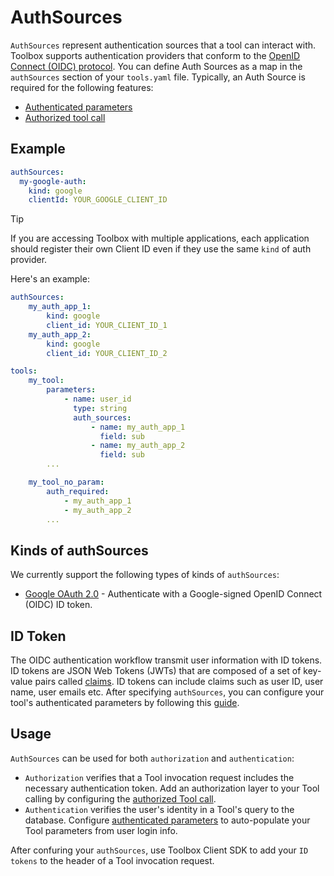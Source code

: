 # AuthSources

`AuthSources` represent authentication sources that a tool can interact with.
Toolbox supports authentication providers that conform to the [OpenID Connect
(OIDC) protocol](https://openid.net/developers/how-connect-works/). You can
define Auth Sources as a map in the `authSources` section of your `tools.yaml`
file. Typically, an Auth Source is required for the following features:

- [Authenticated parameters](../tools/README.md#authenticated-parameters)
- [Authorized tool call](../tools/README.md#authorized-tool-call)

## Example

```yaml
authSources:
  my-google-auth:
    kind: google
    clientId: YOUR_GOOGLE_CLIENT_ID
```

> [!TIP]
> If you are accessing Toolbox with multiple applications, each application
> should register their own Client ID even if they use the same `kind` of auth
> provider.
>
> Here's an example:
>
> ```yaml
> authSources:
>     my_auth_app_1:
>         kind: google
>         client_id: YOUR_CLIENT_ID_1
>     my_auth_app_2:
>         kind: google
>         client_id: YOUR_CLIENT_ID_2
>
> tools:
>     my_tool:
>         parameters:
>             - name: user_id
>               type: string
>               auth_sources:
>                   - name: my_auth_app_1
>                     field: sub
>                   - name: my_auth_app_2
>                     field: sub
>         ...
>
>     my_tool_no_param:
>         auth_required:
>             - my_auth_app_1
>             - my_auth_app_2
>         ...
> ```

## Kinds of authSources

We currently support the following types of kinds of `authSources`:

- [Google OAuth 2.0](./google.md) - Authenticate with a Google-signed OpenID
  Connect (OIDC) ID token.

## ID Token

The OIDC authentication workflow transmit user information with ID tokens. ID
tokens are JSON Web Tokens (JWTs) that are composed of a set of key-value pairs
called
[claims](https://openid.net/specs/openid-connect-core-1_0.html#StandardClaims).
ID tokens can include claims such as user ID, user name, user emails etc. After
specifying `authSources`, you can configure your tool's authenticated parameters
by following this [guide](../tools/README.md#authenticated-parameters).

## Usage

`AuthSources` can be used for both `authorization` and `authentication`:

- `Authorization` verifies that a Tool invocation request includes the necessary
  authentication token. Add an authorization layer to your Tool calling by
  configuring the [authorized Tool
  call](../tools/README.md#authorized-tool-call).
- `Authentication` verifies the user's identity in a Tool's query to the
  database. Configure [authenticated
  parameters](../tools/README.md#authenticated-parameters) to auto-populate your
  Tool parameters from user login info.

After confuring your `authSources`, use Toolbox Client SDK to add your `ID tokens` to
the header of a Tool invocation request.
